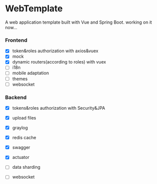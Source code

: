 # WebTemplate
A web application template built with Vue and Spring Boot.
working on it now...

### Frontend
- [X] token&roles authorization with axios&vuex
- [X] mock
- [X] dynamic routers(according to roles) with vuex
- [ ] i18n
- [ ] mobile adaptation
- [ ] themes
- [ ] websocket

### Backend
- [X] tokens&roles authorization with Security&JPA
- [X] upload files
- [X] graylog
- [X] redis cache
- [X] swagger
- [X] actuator
- [ ] data sharding
- [ ] websocket


